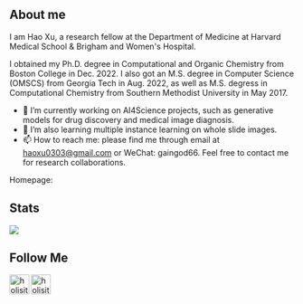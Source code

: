
## About me

I am Hao Xu, a research fellow at the Department of Medicine at Harvard Medical School & Brigham and Women's Hospital.

I obtained my Ph.D. degree in Computational and Organic Chemistry from Boston College in Dec. 2022. I also got an M.S. degree in Computer Science (OMSCS) from Georgia Tech in Aug. 2022, as well as M.S. degress in Computational Chemistry from Southern Methodist University in May 2017.

- 🔭 I’m currently working on AI4Science projects, such as generative models for drug discovery and medical image diagnosis.
- 🌱 I’m also learning multiple instance learning on whole slide images.
-  📫 How to reach me: please find me through email at <a href="mailto:haoxu0303@gmail.com">haoxu0303@gmail.com</a> or WeChat: gaingod66.
Feel free to contact me for research collaborations.

Homepage: 

## Stats
![](https://github-readme-stats.vercel.app/api/top-langs/?username=GainGod-Xu&layout=compact&theme=vision-friendly-white)


## Follow Me

[<img align="left" alt="holisitc_developer | LinkedIn" width="35px" src="https://cdn.jsdelivr.net/npm/simple-icons@3.13.0/icons/linkedin.svg" />][linkedin]
[<img align="left" alt="holisitc_developer | LinkedIn" width="35px" src="https://cdn.jsdelivr.net/npm/simple-icons@3.13.0/icons/googlescholar.svg" />][googlescholar]

[linkedin]: https://www.linkedin.com/in/hao-xu-62bb11169/
[googlescholar]: https://scholar.google.com/citations?user=tcYaFAcAAAAJ&hl=en



